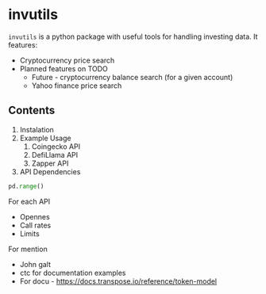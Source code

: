 # invutils
`invutils` is a python package with useful tools for handling investing data. It features:
- Cryptocurrency price search
- Planned features on TODO
	- Future - cryptocurrency balance search (for a given account)
	- Yahoo finance price search

## Contents
1. Instalation
2. Example Usage
	1. Coingecko API
	2. DefiLlama API
	3. Zapper API
3. API Dependencies

```python
pd.range()
```


For each API
- Opennes
- Call rates
- Limits

For mention
- John galt
- ctc for documentation examples
- For docu - https://docs.transpose.io/reference/token-model
